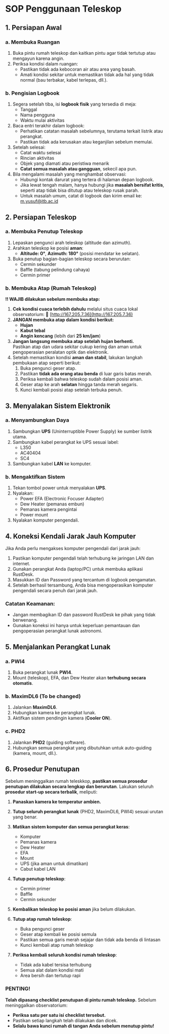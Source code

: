 # **SOP Penggunaan Teleskop**
## **1. Persiapan Awal**
### **a. Membuka Ruangan**

1. Buka pintu rumah teleskop dan kaitkan pintu agar tidak tertutup atau mengayun karena angin.
2. Periksa kondisi dalam ruangan:
    - Pastikan tidak ada kebocoran air atau area yang basah.
    - Amati kondisi sekitar untuk memastikan tidak ada hal yang tidak normal (bau terbakar, kabel terlepas, dll.).
### **b. Pengisian Logbook**
1. Segera setelah tiba, isi **logbook fisik** yang tersedia di meja:
    - Tanggal
    - Nama pengguna
    - Waktu mulai aktivitas
2. Baca entri terakhir dalam logbook:
    - Perhatikan catatan masalah sebelumnya, terutama terkait listrik atau perangkat.
    - Pastikan tidak ada kerusakan atau keganjilan sebelum memulai.
3. Setelah selesai:
    - Catat waktu selesai
    - Rincian aktivitas
    - Objek yang diamati atau peristiwa menarik
    - **Catat semua masalah atau gangguan**, sekecil apa pun.
4. Bila mengalami masalah yang menghambat observasi:
    - Hubungi kontak darurat yang tertera di halaman depan logbook.
    - Jika lewat tengah malam, hanya hubungi jika **masalah bersifat kritis**, seperti atap tidak bisa ditutup atau teleskop rusak parah.
    - Untuk masalah umum, catat di logbook dan kirim email ke: [m.yusuf@itb.ac.id](mailto:m.yusuf@itb.ac.id)
## **2. Persiapan Teleskop**
### **a. Membuka Penutup Teleskop**
1. Lepaskan pengunci arah teleskop (altitude dan azimuth).
2. Arahkan teleskop ke posisi **aman**:
    - **Altitude: 0°**, **Azimuth: 180°** (posisi mendatar ke selatan).
3. Buka penutup bagian-bagian teleskop secara berurutan:
    - Cermin sekunder
    - Baffle (tabung pelindung cahaya)
    - Cermin primer
### **b. Membuka Atap (Rumah Teleskop)**
**‼ WAJIB dilakukan sebelum membuka atap:**
1. **Cek kondisi cuaca terlebih dahulu** melalui situs cuaca lokal observatorium:
    🔗 [http://167.205.7.36](http://167.205.7.36)
2. **JANGAN membuka atap dalam kondisi berikut:**
    - **Hujan**
    - **Kabut tebal**
    - **Angin kencang** (lebih dari **25 km/jam**)
3. **Jangan langsung membuka atap setelah hujan berhenti.**    
    Pastikan atap dan udara sekitar cukup kering dan aman untuk pengoperasian peralatan optik dan elektronik.
4. Setelah memastikan kondisi **aman dan stabil**, lakukan langkah pembukaan atap seperti berikut:
	1. Buka pengunci geser atap.
	2. Pastikan **tidak ada orang atau benda** di luar garis batas merah.
	3. Periksa kembali bahwa teleskop sudah dalam posisi aman.
	4. Geser atap ke arah **selatan** hingga tanda merah segaris.
	5. Kunci kembali posisi atap setelah terbuka penuh.
## **3. Menyalakan Sistem Elektronik**
### **a. Menyambungkan Daya**
1. Sambungkan **UPS** (Uninterruptible Power Supply) ke sumber listrik utama.
2. Sambungkan kabel perangkat ke UPS sesuai label:
    - L350
    - AC40404
    - SC4
3. Sambungkan kabel **LAN** ke komputer.
### **b. Mengaktifkan Sistem**
1. Tekan tombol power untuk menyalakan **UPS**.
2. Nyalakan:
    - Power EFA (Electronic Focuser Adapter)
    - Dew Heater (pemanas embun)
    - Pemanas kamera pengintai
	- Power mount
3. Nyalakan komputer pengendali.
## 4. Koneksi Kendali Jarak Jauh Komputer
Jika Anda perlu mengakses komputer pengendali dari jarak jauh:
1. Pastikan komputer pengendali telah terhubung ke jaringan LAN dan internet.
2. Gunakan perangkat Anda (laptop/PC) untuk membuka aplikasi RustDesk.
3. Masukkan ID dan Password yang tercantum di logbook pengamatan.
4. Setelah berhasil tersambung, Anda bisa mengoperasikan komputer pengendali secara penuh dari jarak jauh.


### Catatan Keamanan:
- Jangan membagikan ID dan password RustDesk ke pihak yang tidak berwenang.
- Gunakan koneksi ini hanya untuk keperluan pemantauan dan pengoperasian perangkat lunak astronomi.

## **5. Menjalankan Perangkat Lunak**
### **a. PWI4**
1. Buka perangkat lunak **PWI4**.
2. Mount (teleskop), EFA, dan Dew Heater akan **terhubung secara otomatis**.
### **b. MaximDL6 (To be changed)**
1. Jalankan **MaximDL6**.
2. Hubungkan kamera ke perangkat lunak.
3. Aktifkan sistem pendingin kamera (**Cooler ON**).
### **c. PHD2**
1. Jalankan **PHD2** (guiding software).
2. Hubungkan semua perangkat yang dibutuhkan untuk auto-guiding (kamera, mount, dll.).

## **6. Prosedur Penutupan**
Sebelum meninggalkan rumah teleskkop, **pastikan semua prosedur penutupan dilakukan secara lengkap dan berurutan**. Lakukan seluruh **prosedur start-up secara terbalik**, meliputi:
1. **Panaskan kamera ke temperatur ambien.**
2. **Tutup seluruh perangkat lunak** (PHD2, MaximDL6, PWI4) sesuai urutan yang benar.
3. **Matikan sistem komputer dan semua perangkat keras**:
    - Komputer
    - Pemanas kamera
    - Dew Heater
    - EFA
    - Mount
    - UPS (jika aman untuk dimatikan)
    - Cabut kabel LAN
4. **Tutup penutup teleskop**:
    - Cermin primer
    - Baffle
    - Cermin sekunder
5. **Kembalikan teleskop ke posisi aman** jika belum dilakukan.
6. **Tutup atap rumah teleskop**:
    - Buka pengunci geser
    - Geser atap kembali ke posisi semula
    - Pastikan semua garis merah sejajar dan tidak ada benda di lintasan
    - Kunci kembali atap rumah teleskop
    
7. **Periksa kembali seluruh kondisi rumah teleskop**:
    - Tidak ada kabel tersisa terhubung
    - Semua alat dalam kondisi mati
    - Area bersih dan tertutup rapi
    

### **PENTING!**
**Telah dipasang checklist penutupan di pintu rumah teleskop.**
Sebelum meninggalkan observatorium:
- **Periksa satu per satu isi checklist tersebut.**
- Pastikan setiap langkah telah dilakukan dan dicek.
- **Selalu bawa kunci rumah di tangan Anda sebelum menutup pintu!**
